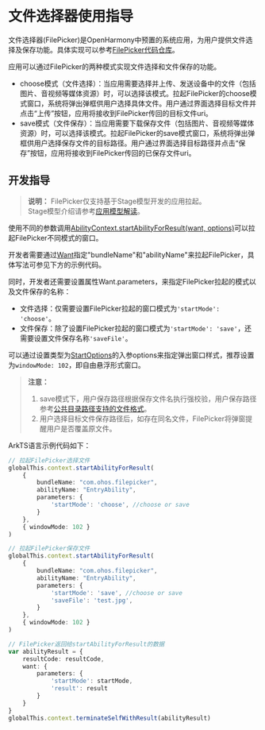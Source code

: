 # 文件选择器使用指导

文件选择器(FilePicker)是OpenHarmony中预置的系统应用，为用户提供文件选择及保存功能。具体实现可以参考[FilePicker代码仓库](https://gitee.com/openharmony/applications_filepicker)。

应用可以通过FilePicker的两种模式实现文件选择和文件保存的功能。
- choose模式（文件选择）：当应用需要选择并上传、发送设备中的文件（包括图片、音视频等媒体资源）时，可以选择该模式。拉起FilePicker的choose模式窗口，系统将弹出弹框供用户选择具体文件。用户通过界面选择目标文件并点击“上传”按钮，应用将接收到FilePicker传回的目标文件uri。
- save模式（文件保存）：当应用需要下载保存文件（包括图片、音视频等媒体资源）时，可以选择该模式。拉起FilePicker的save模式窗口，系统将弹出弹框供用户选择保存文件的目标路径。用户通过界面选择目标路径并点击“保存”按钮，应用将接收到FilePicker传回的已保存文件uri。

## 开发指导 

> **说明：**
> FilePicker仅支持基于Stage模型开发的应用拉起。<br/>
> Stage模型介绍请参考[应用模型解读](../application-models/application-model-description.md)。

使用不同的参数调用[AbilityContext.startAbilityForResult(want, options)](../reference/apis/js-apis-ability-context.md##abilitycontextstartabilityforresult-1)可以拉起FilePicker不同模式的窗口。

开发者需要通过[Want](../reference/apis/js-apis-application-want.md)指定"bundleName"和"abilityName"来拉起FilePicker，具体写法可参见下方的示例代码。

同时，开发者还需要设置属性Want.parameters，来指定FilePicker拉起的模式以及文件保存的名称：
- 文件选择：仅需要设置FilePicker拉起的窗口模式为`'startMode': 'choose'`。
- 文件保存：除了设置FilePicker拉起的窗口模式为`'startMode': 'save'`，还需要设置文件保存名称`'saveFile'`。

可以通过设置类型为[StartOptions](../reference/apis/js-apis-app-ability-startOptions.md)的入参options来指定弹出窗口样式，推荐设置为`windowMode: 102`，即自由悬浮形式窗口。

> **注意：**
> 1. save模式下，用户保存路径根据保存文件名执行强校验，用户保存路径参考[公共目录路径支持的文件格式](medialibrary-filepath-guidelines.md)。
> 2. 用户选择目标文件保存路径后，如存在同名文件，FilePicker将弹窗提醒用户是否覆盖原文件。

ArkTS语言示例代码如下：
```ts
// 拉起FilePicker选择文件
globalThis.context.startAbilityForResult(
    {
        bundleName: "com.ohos.filepicker",
        abilityName: "EntryAbility",
        parameters: {
            'startMode': 'choose', //choose or save
        }
    },
    { windowMode: 102 }
)

// 拉起FilePicker保存文件
globalThis.context.startAbilityForResult(
    {
        bundleName: "com.ohos.filepicker",
        abilityName: "EntryAbility",
        parameters: {
            'startMode': 'save', //choose or save
            'saveFile': 'test.jpg',
        }
    },
    { windowMode: 102 }
)

// FilePicker返回给startAbilityForResult的数据
var abilityResult = {
    resultCode: resultCode,
    want: {
        parameters: {
            'startMode': startMode,
            'result': result
        }
    }
}
globalThis.context.terminateSelfWithResult(abilityResult)
```

